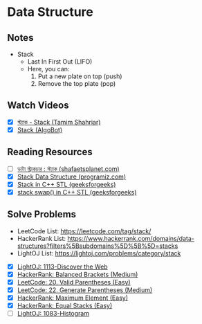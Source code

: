 # Data Structure

## Notes

- Stack
  - Last In First Out (LIFO)
  - Here, you can:
    1. Put a new plate on top (push)
    1. Remove the top plate (pop)

## Watch Videos

- [x] [স্ট্যাক - Stack (Tamim Shahriar)](https://youtu.be/-8JxL-dXg6w)
- [x] [Stack (AlgoBot)](https://youtu.be/3gwBZwsa_ik)

## Reading Resources

- [ ] [ডাটা স্ট্রাকচার : স্ট্যাক (shafaetsplanet.com)](http://www.shafaetsplanet.com/?p=2342)
- [x] [Stack Data Structure (programiz.com)](https://www.programiz.com/dsa/stack)
- [x] [Stack in C++ STL (geeksforgeeks)](https://www.geeksforgeeks.org/stack-in-cpp-stl/)
- [x] [stack swap() in C++ STL (geeksforgeeks)](https://www.geeksforgeeks.org/stack-swap-in-c-stl/)

## Solve Problems

- LeetCode List: https://leetcode.com/tag/stack/
- HackerRank List: https://www.hackerrank.com/domains/data-structures?filters%5Bsubdomains%5D%5B%5D=stacks
- LightOJ List: https://lightoj.com/problems/category/stack
- [x] [LightOJ: 1113-Discover the Web](https://lightoj.com/problem/discover-the-web)
- [x] [HackerRank: Balanced Brackets (Medium)](https://www.hackerrank.com/challenges/balanced-brackets)
- [x] [LeetCode: 20. Valid Parentheses (Easy)](https://leetcode.com/problems/valid-parentheses/)
- [x] [LeetCode: 22. Generate Parentheses (Medium)](https://leetcode.com/problems/generate-parentheses)
- [x] [HackerRank: Maximum Element (Easy)](https://www.hackerrank.com/challenges/maximum-element)
- [x] [HackerRank: Equal Stacks (Easy)](https://www.hackerrank.com/challenges/equal-stacks/problem)
- [ ] [LightOJ: 1083-Histogram](https://lightoj.com/problem/histogram)
